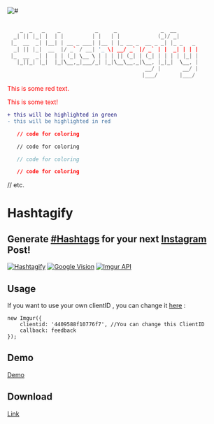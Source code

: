 ![#](https://cdn-images-1.medium.com/max/1600/1*XPpoo_5jt2_EngZSdgZS2Q.png)

```cpp

    _  _   _    _           _     _              _  __       
  _| || |_| |  | |         | |   | |            (_)/ _|      
 |_  __  _| |__| | __ _ ___| |__ | |_ __ _  __ _ _| |_ _   _ 
  _| || |_|  __  |/ _` / __| '_ \| __/ _` |/ _` | |  _| | | |
 |_  __  _| |  | | (_| \__ \ | | | || (_| | (_| | | | | |_| |
   |_||_| |_|  |_|\__,_|___/_| |_|\__\__,_|\__, |_|_|  \__, |
                                            __/ |       __/ |
                                           |___/       |___/ 

```
<p style='color:red'>This is some red text.</p>

<font color="red">This is some text!</font>

```diff
+ this will be highlighted in green
- this will be highlighted in red
```

```json
   // code for coloring
```
```html
   // code for coloring
```
```js
   // code for coloring
```
```css
   // code for coloring
```
// etc.

# Hashtagify

## Generate [#Hashtags]() for your next [Instagram]() Post!


[![Hashtagify](https://img.shields.io/badge/Hashtagify-dodgerblue.svg?style=flat&logo=instagram&logoColor=white)](http://githublookbook.com) [![Google Vision](https://img.shields.io/badge/Vision-API-critical.svg?style=flat&logo=google&logoColor=white)](http://githublookbook.com) [![Imgur API](https://img.shields.io/badge/Imgur-API-critical.svg?style=flat&logo=highly&logoColor=white)](http://githublookbook.com)

## Usage
If you want to use your own clientID , you can change it [here](https://github.com/carry0987/Imgur-Upload/blob/master/js/upload.js#L11) :
```
new Imgur({ 
    clientid: '4409588f10776f7', //You can change this ClientID
    callback: feedback 
});
```

## Demo
[Demo](https://carry0987.github.io/Imgur-Upload/)

## Download
[Link](https://github.com/carry0987/Imgur-Upload/releases/)

